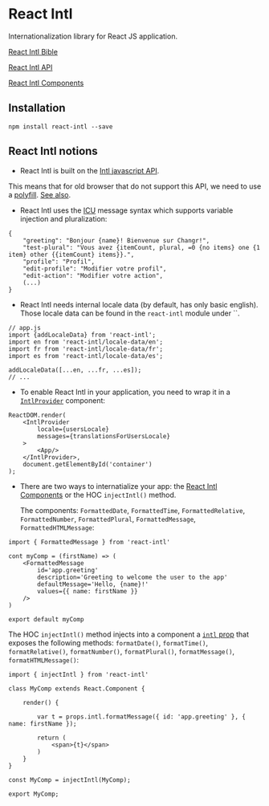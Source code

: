 # React Intl

Internationalization library for React JS application.

[React Intl Bible](https://github.com/yahoo/react-intl/wiki)

[React Intl API](https://github.com/yahoo/react-intl/wiki/API)

[React Intl Components](https://github.com/yahoo/react-intl/wiki/Components)

## Installation

```
npm install react-intl --save
```

## React Intl notions

* React Intl is built on the [Intl javascript API](https://developer.mozilla.org/en-US/docs/Web/JavaScript/Reference/Global_Objects/Intl).

This means that for old browser that do not support this API, we need to use a [polyfill](https://github.com/andyearnshaw/Intl.js/). [See also](https://github.com/yahoo/react-intl/wiki#i18n-in-javascript).

* React Intl uses the [ICU](http://userguide.icu-project.org/formatparse/messages) message syntax which supports variable injection and pluralization:

```
{
	"greeting": "Bonjour {name}! Bienvenue sur Changr!",
	"test-plural": "Vous avez {itemCount, plural, =0 {no items} one {1 item} other {{itemCount} items}}.",
	"profile": "Profil",
	"edit-profile": "Modifier votre profil",
	"edit-action": "Modifier votre action",
	(...)
}
```

* React Intl needs internal locale data (by default, has only basic english). Those locale data can be found in the `react-intl` module under ``.

```
// app.js
import {addLocaleData} from 'react-intl';
import en from 'react-intl/locale-data/en';
import fr from 'react-intl/locale-data/fr';
import es from 'react-intl/locale-data/es';

addLocaleData([...en, ...fr, ...es]);
// ...
```

* To enable React Intl in your application, you need to wrap it in a [`IntlProvider`](https://github.com/yahoo/react-intl/wiki/Components#intlprovider) component:

```
ReactDOM.render(
    <IntlProvider
        locale={usersLocale}
        messages={translationsForUsersLocale}
    >
        <App/>
    </IntlProvider>,
    document.getElementById('container')
);
```

* There are two ways to internatialize your app: the [React Intl Components](https://github.com/yahoo/react-intl/wiki/Components) or the HOC `injectIntl()` method.

  The components: `FormattedDate`, `FormattedTime`, `FormattedRelative`, `FormattedNumber`, `FormattedPlural`, `FormattedMessage`, `FormattedHTMLMessage`:
```
import { FormattedMessage } from 'react-intl'

cont myComp = (firstName) => (
	<FormattedMessage
	    id='app.greeting'
	    description='Greeting to welcome the user to the app'
	    defaultMessage='Hello, {name}!'
	    values={{ name: firstName }}
	/>
)

export default myComp
```

  The HOC `injectIntl()` method injects into a component a [`intl` prop](https://github.com/yahoo/react-intl/wiki/API#intlshape) that exposes the following methods: `formatDate()`, `formatTime()`, `formatRelative()`, `formatNumber()`, `formatPlural()`, `formatMessage()`, `formatHTMLMessage()`:
```
import { injectIntl } from 'react-intl'

class MyComp extends React.Component {
	
	render() {

		var t = props.intl.formatMessage({ id: 'app.greeting' }, { name: firstName });

		return (
			<span>{t}</span>
		)
	}
}

const MyComp = injectIntl(MyComp);

export MyComp;
```
